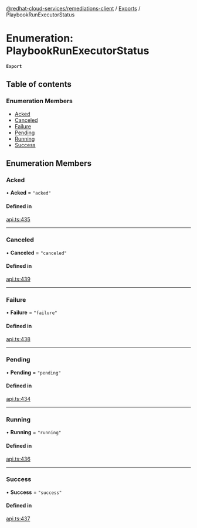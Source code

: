 [@redhat-cloud-services/remediations-client](../README.md) / [Exports](../modules.md) / PlaybookRunExecutorStatus

# Enumeration: PlaybookRunExecutorStatus

**`Export`**

## Table of contents

### Enumeration Members

- [Acked](PlaybookRunExecutorStatus.md#acked)
- [Canceled](PlaybookRunExecutorStatus.md#canceled)
- [Failure](PlaybookRunExecutorStatus.md#failure)
- [Pending](PlaybookRunExecutorStatus.md#pending)
- [Running](PlaybookRunExecutorStatus.md#running)
- [Success](PlaybookRunExecutorStatus.md#success)

## Enumeration Members

### Acked

• **Acked** = ``"acked"``

#### Defined in

[api.ts:435](https://github.com/RedHatInsights/javascript-clients/blob/master/packages/remediations/api.ts#L435)

___

### Canceled

• **Canceled** = ``"canceled"``

#### Defined in

[api.ts:439](https://github.com/RedHatInsights/javascript-clients/blob/master/packages/remediations/api.ts#L439)

___

### Failure

• **Failure** = ``"failure"``

#### Defined in

[api.ts:438](https://github.com/RedHatInsights/javascript-clients/blob/master/packages/remediations/api.ts#L438)

___

### Pending

• **Pending** = ``"pending"``

#### Defined in

[api.ts:434](https://github.com/RedHatInsights/javascript-clients/blob/master/packages/remediations/api.ts#L434)

___

### Running

• **Running** = ``"running"``

#### Defined in

[api.ts:436](https://github.com/RedHatInsights/javascript-clients/blob/master/packages/remediations/api.ts#L436)

___

### Success

• **Success** = ``"success"``

#### Defined in

[api.ts:437](https://github.com/RedHatInsights/javascript-clients/blob/master/packages/remediations/api.ts#L437)
